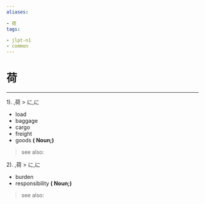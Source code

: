 ```yaml
---
aliases:
    
- 荷
tags:
    
- jlpt-n1
- common
---
```


# 荷
---
1).
,荷 > に,に

- load
- baggage
- cargo
- freight
- goods
**( Noun;)**
> see also: 
            
2).
,荷 > に,に

- burden
- responsibility
**( Noun;)**
> see also: 
            